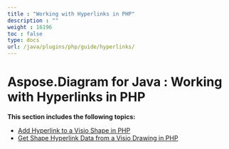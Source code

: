 ```yaml
---
title : "Working with Hyperlinks in PHP" 
description : "" 
weight : 16196 
toc : false
type: docs
url: /java/plugins/php/guide/hyperlinks/
---
```


# Aspose.Diagram for Java : Working with Hyperlinks in PHP


**This section includes the following topics:**

*   [Add Hyperlink to a Visio Shape in PHP](https://docs2.aspose.com/diagram/java/plugins/php/guide/hyperlinks/add+hyperlink+to+a+visio+shape+in+php)
*   [Get Shape Hyperlink Data from a Visio Drawing in PHP](https://docs2.aspose.com/diagram/java/plugins/php/guide/hyperlinks/get+shape+hyperlink+data+from+a+visio+drawing+in+php)

